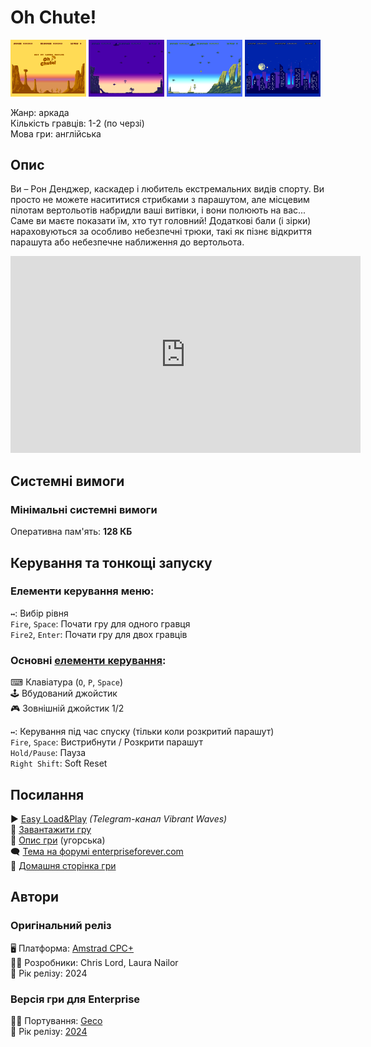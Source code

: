 # Oh Chute!

<img src="screenshots/scrn_ohchute_01.png" width="24%"> 
<img src="screenshots/scrn_ohchute_02.png" width="24%"> 
<img src="screenshots/scrn_ohchute_03.png" width="24%"> 
<img src="screenshots/scrn_ohchute_04.png" width="24%">

Жанр: аркада  
Кількість гравців: 1-2 (по черзі)  
Мова гри: англійська  


## Опис

Ви – Рон Денджер, каскадер і любитель екстремальних видів спорту. Ви просто не можете насититися стрибками з парашутом, але місцевим пілотам вертольотів набридли ваші витівки, і вони полюють на вас... Саме ви маєте показати їм, хто тут головний! Додаткові бали (і зірки) нараховуються за особливо небезпечні трюки, такі як пізнє відкриття парашута або небезпечне наближення до вертольота.

<iframe width="560" height="315" src="https://www.youtube.com/embed/y9KALur0TNE" title="YouTube video player" frameborder="0" allowfullscreen></iframe>

## Системні вимоги
### Мінімальні системні вимоги
Оперативна пам'ять: **128 КБ**  

## Керування та тонкощі запуску
### Елементи керування меню:

`↔️`: Вибір рівня  
`Fire`, `Space`: Почати гру для одного гравця  
`Fire2`, `Enter`: Почати гру для двох гравців  

### Основні [елементи керування](../controllers.md):
⌨ Клавіатура (`O`, `P`, `Space`)  
🕹 Вбудований джойстик  
🎮 Зовнішній джойстик 1/2  

`↔️`: Керування під час спуску (тільки коли розкритий парашут)  
`Fire`, `Space`: Вистрибнути / Розкрити парашут  
`Hold/Pause`: Пауза  
`Right Shift`: Soft Reset  

## Посилання

▶ [Easy Load&Play](https://t.me/EP128k_Load_n_Play/678) *(Telegram-канал Vibrant Waves)*  
💾 [Завантажити гру](http://www.ep128.hu/Ep_Games/Prg/Oh_Chute.rar)  
📃 [Опис гри](http://www.ep128.hu/Ep_Games/Leiras/OhChute.htm) (угорська)  
🗨 [Тема на форумі enterpriseforever.com](https://enterpriseforever.com/cpc-rl/oh-chute!/)  
🏡 [Домашня сторінка гри](https://cwiiis.itch.io/oh-chute)

## Автори
### Оригінальний реліз
🖥 Платформа: [Amstrad CPC+](https://www.cpc-power.com//index.php?page=detail&num=19279)  
👨‍💻 Розробники: Chris Lord, Laura Nailor  
📅 Рік релізу: 2024  

### Версія гри для Enterprise
👨‍💻 Портування: [Geco](../../community/geco.md)  
📅 Рік релізу: [2024](../release_years/2024.md)